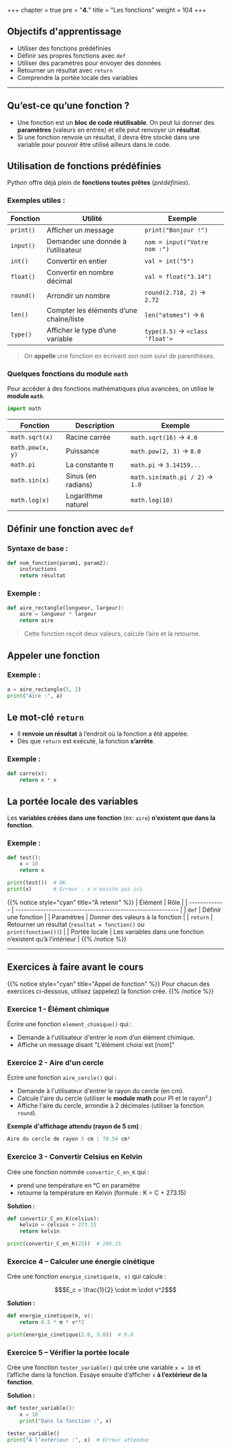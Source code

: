 +++
chapter = true
pre = "<b>4.</b>"
title = "Les fonctions"
weight = 104
+++


## Objectifs d'apprentissage

* Utiliser des fonctions prédéfinies
* Définir ses propres fonctions avec `def`
* Utiliser des paramètres pour envoyer des données
* Retourner un résultat avec `return`
* Comprendre la portée locale des variables

---

## Qu’est-ce qu’une fonction ?

* Une fonction est un **bloc de code réutilisable**. On peut lui donner des **paramètres** (valeurs en entrée) et elle peut renvoyer un **résultat**. 
* Si une fonction renvoie un résultat, il devra être stocké dans  une variable pour pouvoir être utilisé ailleurs dans le code.

## Utilisation de fonctions prédéfinies

Python offre déjà plein de **fonctions toutes prêtes** (*prédéfinies*).

### Exemples utiles :

| Fonction  | Utilité                                 | Exemple                         |
| --------- | --------------------------------------- | ------------------------------- |
| `print()` | Afficher un message                     | `print("Bonjour !")`            |
| `input()` | Demander une donnée à l’utilisateur     | `nom = input("Votre nom :")`    |
| `int()`   | Convertir en entier                     | `val = int("5")`                |
| `float()` | Convertir en nombre décimal             | `val = float("3.14")`           |
| `round()` | Arrondir un nombre                      | `round(2.718, 2)` → `2.72`      |
| `len()`   | Compter les éléments d’une chaîne/liste | `len("atomes")` → `6`           |
| `type()`  | Afficher le type d’une variable         | `type(3.5)` → `<class 'float'>` |

> On **appelle** une fonction en écrivant son nom suivi de parenthèses.

### Quelques fonctions du module `math`

Pour accéder à des fonctions mathématiques plus avancées, on utilise le **module `math`**.

```python
import math
```

| Fonction         | Description        | Exemple                         |
| ---------------- | ------------------ | ------------------------------- |
| `math.sqrt(x)`   | Racine carrée      | `math.sqrt(16)` → `4.0`         |
| `math.pow(x, y)` | Puissance          | `math.pow(2, 3)` → `8.0`        |
| `math.pi`        | La constante π     | `math.pi` → `3.14159...`        |
| `math.sin(x)`    | Sinus (en radians) | `math.sin(math.pi / 2)` → `1.0` |
| `math.log(x)`    | Logarithme naturel | `math.log(10)`                  |


## Définir une fonction avec `def`

### Syntaxe de base :

```python
def nom_fonction(param1, param2):
    instructions
    return résultat
```

### Exemple :

```python
def aire_rectangle(longueur, largeur):
    aire = longueur * largeur
    return aire
```

> Cette fonction reçoit deux valeurs, calcule l’aire et la retourne.


## Appeler une fonction

### Exemple :

```python
a = aire_rectangle(5, 2)
print("Aire :", a)
```


## Le mot-clé `return`

* Il **renvoie un résultat** à l’endroit où la fonction a été appelée.
* Dès que `return` est exécuté, la fonction **s’arrête**.

### Exemple :

```python
def carre(x):
    return x * x
```


## La portée locale des variables

Les **variables créées dans une fonction** (ex: `aire`) **n’existent que dans la fonction**.

### Exemple :

```python
def test():
    x = 10
    return x

print(test())  # OK
print(x)       # Erreur : x n'existe pas ici
```


{{% notice style="cyan" title="À retenir" %}}
| Élément       | Rôle                                                        |
| ------------- | ----------------------------------------------------------- |
| `def`         | Définir une fonction                                        |
| Paramètres    | Donner des valeurs à la fonction                            |
| `return`      | Retourner un résultat (`resultat = fonction()` ou <br> `print(fonction())`)             |
| Portée locale | Les variables dans une fonction n’existent qu’à l’intérieur |
{{% /notice %}}


---

## Exercices à faire avant le cours

{{% notice style="cyan" title="Appel de fonction" %}}
Pour chacun des exercices ci-dessous, utilisez (appelez) la fonction crée.
{{% /notice %}}

### Exercice 1 - Élément chimique

Écrire une fonction `element_chimique()` qui :
* Demande à l'utilisateur d'entrer le nom d’un élément chimique.
* Affiche un message disant "L’élément choisi est \[nom]"

### Exercice 2 - Aire d'un cercle

Écrire une fonction `aire_cercle()` qui :
* Demande à l'utilisateur d'entrer le rayon du cercle (en cm).
* Calcule l'aire du cercle (utiliser le **module math** pour PI et le rayon².)
* Affiche l'aire du cercle, arrondie à 2 décimales (utiliser la fonction `round`).

**Exemple d'affichage attendu (rayon de 5 cm)** :
```python
Aire du cercle de rayon 5 cm : 78.54 cm²
```

### Exercice 3 - Convertir Celsius en Kelvin

Crée une fonction nommée `convertir_C_en_K` qui :

* prend une température en °C en paramètre
* retourne la température en Kelvin (formule : K = C + 273.15)

**Solution :**

```python
def convertir_C_en_K(celsius):
    kelvin = celsius + 273.15
    return kelvin

print(convertir_C_en_K(25))  # 298.15
```

### Exercice 4 – Calculer une énergie cinétique

Crée une fonction `energie_cinetique(m, v)` qui calcule :

```math
$E_c = \frac{1}{2} \cdot m \cdot v^2$
```

**Solution :**

```python
def energie_cinetique(m, v):
    return 0.5 * m * v**2

print(energie_cinetique(2.0, 3.0))  # 9.0
```

### Exercice 5 – Vérifier la portée locale

Crée une fonction `tester_variable()` qui crée une variable `x = 10` et l’affiche dans la fonction.
Essaye ensuite d’afficher `x` **à l’extérieur de la fonction**.

**Solution :**

```python
def tester_variable():
    x = 10
    print("Dans la fonction :", x)

tester_variable()
print("À l’extérieur :", x)  # Erreur attendue
```